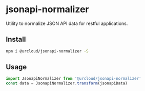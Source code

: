 # jsonapi-normalizer

Utility to normalize JSON API data for restful applications.

## Install

```bash
npm i @urcloud/jsonapi-normalizer -S
```

## Usage

```js
import JsonapiNormalizer from '@urcloud/jsonapi-normalizer'
const data = JsonapiNormalizer.transform(jsonapiData)
```
